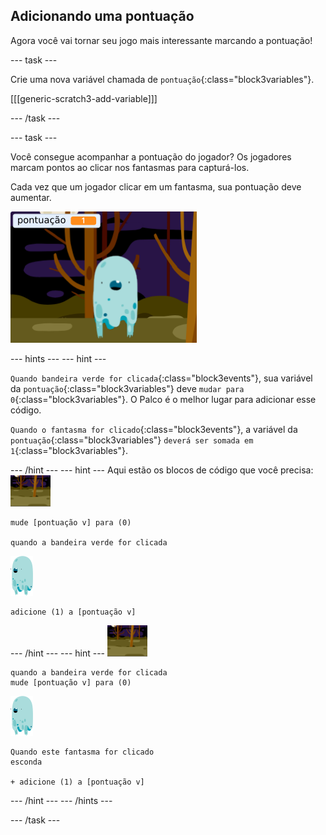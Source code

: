 ## Adicionando uma pontuação

Agora você vai tornar seu jogo mais interessante marcando a pontuação!

\--- task \---

Crie uma nova variável chamada de `pontuação`{:class="block3variables"}.

[[[generic-scratch3-add-variable]]]

\--- /task \---

\--- task \---

Você consegue acompanhar a pontuação do jogador? Os jogadores marcam pontos ao clicar nos fantasmas para capturá-los.

Cada vez que um jogador clicar em um fantasma, sua pontuação deve aumentar.

![Aumentando a pontuação](images/ghost-score-test.png)

\--- hints \--- \--- hint \---

`Quando bandeira verde for clicada`{:class="block3events"}, sua variável da `pontuação`{:class="block3variables"} deve `mudar para 0`{:class="block3variables"}. O Palco é o melhor lugar para adicionar esse código.

`Quando o fantasma for clicado`{:class="block3events"}, a variável da `pontuação`{:class="block3variables"} `deverá ser somada em 1`{:class="block3variables"}.

\--- /hint \--- \--- hint \--- Aqui estão os blocos de código que você precisa: ![backdrop icon](images/ghost-backdrop.png)

```blocks3
mude [pontuação v] para (0)

quando a bandeira verde for clicada
```

![ghost-sprite](images/ghost-sprite.png)

```blocks3
adicione (1) a [pontuação v]
```

\--- /hint \--- \--- hint \--- ![backdrop icon](images/ghost-backdrop.png)

```blocks3
quando a bandeira verde for clicada
mude [pontuação v] para (0)
```

![ghost-sprite](images/ghost-sprite.png)

```blocks3
Quando este fantasma for clicado
esconda

+ adicione (1) a [pontuação v]
```

\--- /hint \--- \--- /hints \---

\--- /task \---